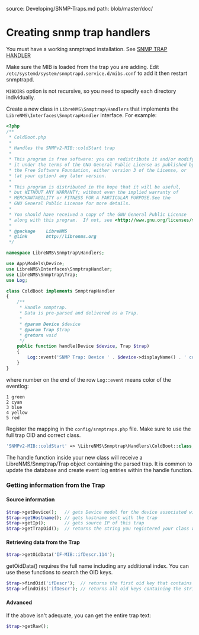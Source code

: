 source: Developing/SNMP-Traps.md
path: blob/master/doc/

# Creating snmp trap handlers

You must have a working snmptrapd installation. See [SNMP TRAP HANDLER](../Extensions/SNMP-Trap-Handler.md) 

Make sure the MIB is loaded from the trap you are adding. Edit `/etc/systemd/system/snmptrapd.service.d/mibs.conf` to add it then restart snmptrapd.

`MIBDIRS` option is not recursive, so you need to specify each directory individually.

Create a new class in `LibreNMS\Snmptrap\Handlers` that implements the
`LibreNMS\Interfaces\SnmptrapHandler` interface. For example:

```php
<?php
/**
 * ColdBoot.php
 *
 * Handles the SNMPv2-MIB::coldStart trap
 *
 * This program is free software: you can redistribute it and/or modify
 * it under the terms of the GNU General Public License as published by
 * the Free Software Foundation, either version 3 of the License, or
 * (at your option) any later version.
 *
 * This program is distributed in the hope that it will be useful,
 * but WITHOUT ANY WARRANTY; without even the implied warranty of
 * MERCHANTABILITY or FITNESS FOR A PARTICULAR PURPOSE.See the
 * GNU General Public License for more details.
 *
 * You should have received a copy of the GNU General Public License
 * along with this program.  If not, see <http://www.gnu.org/licenses/>.
 *
 * @package    LibreNMS
 * @link       http://librenms.org
 */

namespace LibreNMS\Snmptrap\Handlers;

use App\Models\Device;
use LibreNMS\Interfaces\SnmptrapHandler;
use LibreNMS\Snmptrap\Trap;
use Log;

class ColdBoot implements SnmptrapHandler
{
    /**
     * Handle snmptrap.
     * Data is pre-parsed and delivered as a Trap.
     *
     * @param Device $device
     * @param Trap $trap
     * @return void
     */
    public function handle(Device $device, Trap $trap)
    {
        Log::event('SNMP Trap: Device ' . $device->displayName() . ' cold booted', $device->device_id, 'reboot', 4);
    }
}

```

where number on the end of the row `Log::event` means color of the eventlog:
```
1 green
2 cyan
3 blue
4 yellow
5 red 
```

Register the mapping in the `config/snmptraps.php` file. Make sure to use the full trap OID and correct class.

```php
'SNMPv2-MIB::coldStart' => \LibreNMS\Snmptrap\Handlers\ColdBoot::class,
```

The handle function inside your new class will receive a LibreNMS/Snmptrap/Trap
object containing the parsed trap.  It is common to update the database and create
event log entries within the handle function.


### Getting information from the Trap

#### Source information

```php
$trap->getDevice();   // gets Device model for the device associated with this trap
$trap->getHostname(); // gets hostname sent with the trap
$trap->getIp();       // gets source IP of this trap
$trap->getTrapOid();  // returns the string you registered your class with
```

#### Retrieving data from the Trap

```php
$trap->getOidData('IF-MIB::ifDescr.114');
```

getOidData() requires the full name including any additional index.
You can use these functions to search the OID keys.

```php
$trap->findOid('ifDescr');  // returns the first oid key that contains the string
$trap->findOids('ifDescr'); // returns all oid keys containing the string
```

#### Advanced

If the above isn't adequate, you can get the entire trap text:

```php
$trap->getRaw();
```
